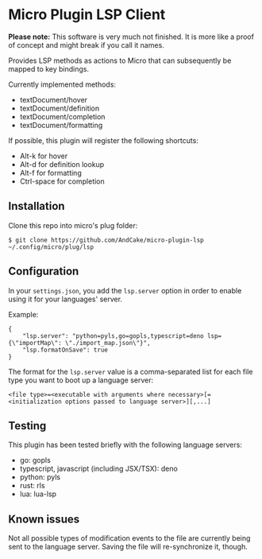 Micro Plugin LSP Client
=======================

**Please note:** This software is very much not finished. It is more like a proof of concept and might break if you call it names.

Provides LSP methods as actions to Micro that can subsequently be mapped to key bindings.

Currently implemented methods:

* textDocument/hover
* textDocument/definition
* textDocument/completion
* textDocument/formatting

If possible, this plugin will register the following shortcuts:

- Alt-k for hover
- Alt-d for definition lookup
- Alt-f for formatting
- Ctrl-space for completion

Installation
------------

Clone this repo into micro's plug folder:

```
$ git clone https://github.com/AndCake/micro-plugin-lsp ~/.config/micro/plug/lsp
```

Configuration
-------------

In your `settings.json`, you add the `lsp.server` option in order to enable using it for your languages' server.

Example:

```
{
	"lsp.server": "python=pyls,go=gopls,typescript=deno lsp={\"importMap\": \"./import_map.json\"}",
	"lsp.formatOnSave": true
}
```

The format for the `lsp.server` value is a comma-separated list for each file type you want to boot up a language server:

```
<file type>=<executable with arguments where necessary>[=<initialization options passed to language server>][,...]
```

Testing
-------

This plugin has been tested briefly with the following language servers:

* go: gopls
* typescript, javascript (including JSX/TSX): deno
* python: pyls
* rust: rls
* lua: lua-lsp

Known issues
------------

Not all possible types of modification events to the file are currently being sent to the language server. Saving the file will re-synchronize it, though.
